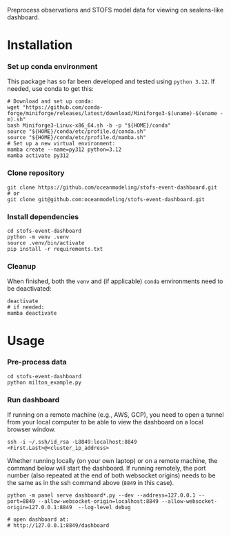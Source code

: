 Preprocess observations and STOFS model data for viewing on sealens-like dashboard.

# Installation
### Set up conda environment
This package has so far been developed and tested using `python 3.12`. If needed, use conda to get this:
```
# Download and set up conda:
wget "https://github.com/conda-forge/miniforge/releases/latest/download/Miniforge3-$(uname)-$(uname -m).sh"
bash Miniforge3-Linux-x86_64.sh -b -p "${HOME}/conda"
source "${HOME}/conda/etc/profile.d/conda.sh"
source "${HOME}/conda/etc/profile.d/mamba.sh"
# Set up a new virtual environment:
mamba create --name=py312 python=3.12
mamba activate py312
```
### Clone repository
```
git clone https://github.com/oceanmodeling/stofs-event-dashboard.git
# or
git clone git@github.com:oceanmodeling/stofs-event-dashboard.git 
```
### Install dependencies
```
cd stofs-event-dashboard
python -m venv .venv
source .venv/bin/activate
pip install -r requirements.txt
```
### Cleanup
When finished, both the `venv` and (if applicable) `conda` environments need to be deactivated:
```
deactivate
# if needed:
mamba deactivate
```

# Usage
### Pre-process data
```
cd stofs-event-dashboard
python milton_example.py
```
### Run dashboard 
If running on a remote machine (e.g., AWS, GCP), you need to open a tunnel from your local computer to be able to view the dashboard on a local browser window. 
```
ssh -i ~/.ssh/id_rsa -L8849:localhost:8849 <First.Last>@<cluster_ip_address>
```
Whether running locally (on your own laptop) or on a remote machine, the command below will start the dashboard. If running remotely, the port number (also repeated at the end of both websocket origins) needs to be the same as in the ssh command above (`8849` in this case).
```
python -m panel serve dashboard*.py --dev --address=127.0.0.1 --port=8849 --allow-websocket-origin=localhost:8849 --allow-websocket-origin=127.0.0.1:8849  --log-level debug

# open dashboard at:
# http://127.0.0.1:8849/dashboard
```
